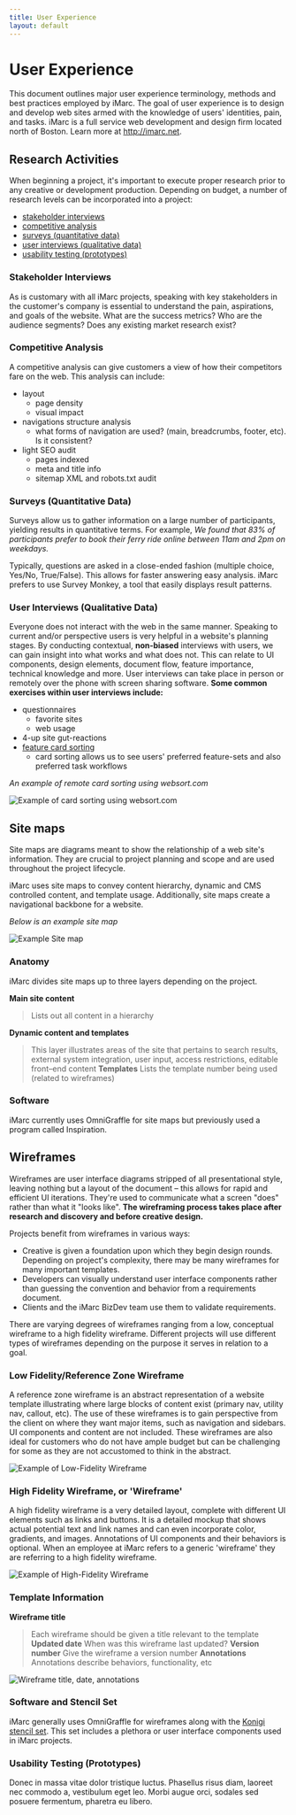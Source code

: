 ```yaml
---
title: User Experience
layout: default
---
```


# User Experience

This document outlines major user experience terminology, methods and best practices 
employed by iMarc. The goal of user experience is to design and develop web sites 
armed with the knowledge of users' identities, pain, and tasks. iMarc is a full service 
web development and design firm located north of Boston. Learn more at http://imarc.net.

## Research Activities

When beginning a project, it's important to execute proper research prior to any creative or
development production. Depending on budget, a number of research levels can be incorporated
into a project:

 - [stakeholder interviews](#StakeholderInterviews)
 - [competitive analysis](#CompetitiveAnalysis)
 - [surveys (quantitative data)](#SurveysQuantitativeData)
 - [user interviews (qualitative data)](#UserInterviewsQualitativeData)
 - [usability testing (prototypes)](#UsabilityTestingPrototypes)

### Stakeholder Interviews

As is customary with all iMarc projects, speaking with key stakeholders in the customer's
company is essential to understand the pain, aspirations, and goals of the website. What are
the success metrics? Who are the audience segments? Does any existing market research exist?

### Competitive Analysis

A competitive analysis can give customers a view of how their competitors fare on the web. 
This analysis can include:

- layout
  - page density
  - visual impact
- navigations structure analysis 
  - what forms of navigation are used? (main, breadcrumbs, footer, etc). Is it consistent?
- light SEO audit
  - pages indexed
  - meta and title info
  - sitemap XML and robots.txt audit 

### Surveys (Quantitative Data)

Surveys allow us to gather information on a large number of participants, yielding results in quantitative terms. For example, *We found that 83% of participants prefer to book their ferry ride online between 11am and 2pm on weekdays.*

Typically, questions are asked in a close-ended fashion (multiple choice, Yes/No, True/False). This allows for faster answering easy analysis. iMarc prefers to use Survey Monkey, a tool that easily displays result patterns.


### User Interviews (Qualitative Data)

Everyone does not interact with the web in the same manner. Speaking to current and/or 
perspective users is very helpful in a website's planning stages. By conducting contextual, 
**non-biased** interviews with users, we can gain insight into what works and what does not. This can relate 
to UI components, design elements, document flow, feature importance, technical knowledge and more. 
User interviews can take place in person or remotely over the phone with screen sharing software. 
**Some common exercises within user interviews include:**

- questionnaires
  - favorite sites
  - web usage
- 4-up site gut-reactions
- [feature card sorting](http://en.wikipedia.org/wiki/Card_sorting)
  - card sorting allows us to see users' preferred feature-sets and also preferred task workflows

*An example of remote card sorting using websort.com*

![Example of card sorting using websort.com](/img/card_sort.jpg)






## Site maps

Site maps are diagrams meant to show the relationship of a web 
site's information. They are crucial to project planning and scope and are used 
throughout the project lifecycle. 

iMarc uses site maps to convey content hierarchy, dynamic and CMS controlled 
content, and template usage. Additionally, site maps create a navigational 
backbone for a website.

*Below is an example site map*

![Example Site map](/img/sitemap.png)


### Anatomy

iMarc divides site maps up to three layers depending on the project. 

 **Main site content**
> Lists out all content in a hierarchy

 **Dynamic content and templates**
> This layer illustrates areas of the site that pertains to search results, external system integration, user input, access restrictions, editable front–end content
 **Templates**
> Lists the template number being used (related to wireframes)


### Software

iMarc currently uses OmniGraffle for site maps but previously used a program 
called Inspiration.


## Wireframes

Wireframes are user interface diagrams stripped of all presentational style, 
leaving nothing but a layout of the document – this allows for rapid and 
efficient UI iterations. They're used to communicate what a screen "does" 
rather than what it "looks like". **The wireframing process takes place after 
research and discovery and before creative design.** 

Projects benefit from wireframes in various ways: 

- Creative is given a foundation upon which they begin design rounds. Depending on project's complexity, there may be many wireframes for many important templates.
- Developers can visually understand user interface components rather than guessing the convention and behavior from a requirements document. 
- Clients and the iMarc BizDev team use them to validate requirements.

There are varying degrees of wireframes ranging from a low, conceptual wireframe to a high 
fidelity wireframe. Different projects will use different types of wireframes
depending on the purpose it serves in relation to a goal.

### Low Fidelity/Reference Zone Wireframe

A reference zone wireframe is an abstract representation of a website template illustrating 
where large blocks of content exist (primary nav, utility nav, callout, etc). The use of 
these wireframes is to gain perspective from the client on where they want major items,
such as navigation and sidebars. UI components and content are not included. These wireframes 
are also ideal for customers who do not have ample budget but can be challenging for some as
they are not accustomed to think in the abstract.

![Example of Low-Fidelity Wireframe](/img/wireframe_reference.png)

### High Fidelity Wireframe, or 'Wireframe'

A high fidelity wireframe is a very detailed layout, complete with different UI
elements such as links and buttons. It is a detailed mockup that shows actual
potential text and link names and can even incorporate color, gradients, and 
images. Annotations of UI components and their behaviors is optional. When an 
employee at iMarc refers to a generic 'wireframe' they are referring to a high 
fidelity wireframe.

![Example of High-Fidelity Wireframe](/img/wireframe.png)

### Template Information

 **Wireframe title**
> Each wireframe should be given a title relevant to the template
 **Updated date**
> When was this wireframe last updated?
 **Version number**
> Give the wireframe a version number
 **Annotations**
> Annotations describe behaviors, functionality, etc

![Wireframe title, date, annotations](/img/wireframe_meta.png)

### Software and Stencil Set

iMarc generally uses OmniGraffle for wireframes along with the 
[Konigi stencil set](http://konigi.com/tools/omnigraffle-wireframe-stencils). 
This set includes a plethora or user interface components used in iMarc projects.



### Usability Testing (Prototypes)
Donec in massa vitae dolor tristique luctus. Phasellus risus diam, laoreet nec 
commodo a, vestibulum eget leo. Morbi augue orci, sodales sed posuere fermentum, pharetra eu libero.




